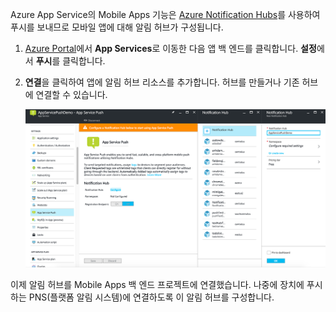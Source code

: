 Azure App Service의 Mobile Apps 기능은 [Azure Notification Hubs]를 사용하여 푸시를 보내므로 모바일 앱에 대해 알림 허브가 구성됩니다.

1. [Azure Portal]에서 **App Services**로 이동한 다음 앱 백 엔드를 클릭합니다. **설정**에서 **푸시**를 클릭합니다.
2. **연결**을 클릭하여 앱에 알림 허브 리소스를 추가합니다. 허브를 만들거나 기존 허브에 연결할 수 있습니다.

    ![](./media/app-service-mobile-create-notification-hub/configure-hub-flow.png)

이제 알림 허브를 Mobile Apps 백 엔드 프로젝트에 연결했습니다. 나중에 장치에 푸시하는 PNS(플랫폼 알림 시스템)에 연결하도록 이 알림 허브를 구성합니다.

[Azure Portal]: https://portal.azure.com/
[Azure Notification Hubs]: https://azure.microsoft.com/en-us/documentation/articles/notification-hubs-push-notification-overview/


<!--HONumber=Dec16_HO2-->


